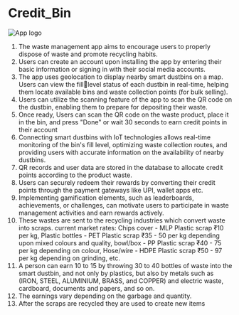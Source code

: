 # Credit_Bin

<img src="https://subtle-baklava-acff49.netlify.app/img/Credit_Bin_logo.png" class="img-responsive" alt="App logo">

<ol>
  <li>
    The waste management app aims to encourage users to properly dispose of waste and promote
recycling habits.
  </li>
  <li>
    Users can create an account upon installing the app by entering their basic information or
signing in with their social media accounts.
  </li>
  <li>
    The app uses geolocation to display nearby smart dustbins on a map. Users can view the filllevel status of each dustbin in real-time, helping them locate available bins and waste collection points (for bulk selling).
  </li>
  <li>
    Users can utilize the scanning feature of the app to scan the QR code on the dustbin, enabling
them to prepare for depositing their waste.
  </li>
  <li>
    Once ready, Users can scan the QR code on the waste product, place it in the bin, and press
"Done" or wait 30 seconds to earn credit points in their account
  </li>
  <li>
    Connecting smart dustbins with IoT technologies allows real-time monitoring of the bin's fill
level, optimizing waste collection routes, and providing users with accurate information on the
availability of nearby dustbins.
  </li>
  <li>
    QR records and user data are stored in the database to allocate credit points according to the
product waste.
  </li>
  <li>
    Users can securely redeem their rewards by converting their credit points through the payment
gateways like UPI, wallet apps etc.
  </li>
  <li>
    Implementing gamification elements, such as leaderboards, achievements, or challenges, can
motivate users to participate in waste management activities and earn rewards actively.
  </li>
  <li>
    These wastes are sent to the recycling industries which convert waste into scraps.
current market rates: Chips cover - MLP Plastic scrap ₹10 per kg, Plastic bottles - PET Plastic
scrap ₹35 - 50 per kg depending upon mixed colours and quality, bowl/box - PP Plastic scrap
₹40 - 75 per kg depending on colour, Hose/wire - HDPE Plastic scrap ₹50 - 97 per kg depending on
grinding, etc.
  </li>
  <li>A person can earn 10 to 15 by throwing 30 to 40 bottles of waste into the smart dustbin, and
not only by plastics, but also by metals such as (IRON, STEEL, ALUMINIUM, BRASS, and COPPER)
and electric waste, cardboard, documents and papers, and so on.
  </li>
  <li>The earnings vary depending on the garbage and quantity.</li>
  <li>After the scraps are recycled they are used to create new items</li>
</ol>
